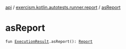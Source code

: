 [api](../index.md) / [exercism.kotlin.autotests.runner.report](index.md) / [asReport](./as-report.md)

# asReport

`fun `[`ExecutionResult`](../exercism.kotlin.autotests.executor/-execution-result/index.md)`.asReport(): `[`Report`](-report/index.md)